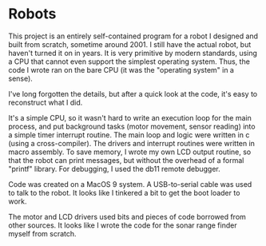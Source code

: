 # Robots

This project is an entirely self-contained program for a robot
I designed and built from scratch, sometime around 2001.
I still have the actual robot, but haven't turned it on in years.
It is very primitive by modern standards, using a CPU that cannot
even support the simplest operating system. Thus, the code I wrote
ran on the bare CPU (it was the "operating system" in a sense).

I've long forgotten the details, but after a quick look at the
code, it's easy to reconstruct what I did.

It's a simple CPU, so it wasn't hard to write an execution loop
for the main process, and put background tasks (motor movement,
sensor reading) into a simple timer interrupt routine. The main
loop and logic were written in c (using a cross-compiler). The
drivers and interrupt routines were written in macro assembly.
To save memory, I wrote my own LCD output routine, so that the
robot can print messages, but without the overhead of a formal
"printf" library. For debugging, I used the db11 remote debugger.

Code was created on a MacOS 9 system. A USB-to-serial cable was
used to talk to the robot. It looks like I tinkered a bit to get
the boot loader to work.

The motor and LCD drivers used bits and pieces of code borrowed
from other sources. It looks like I wrote the code for the sonar
range finder myself from scratch.